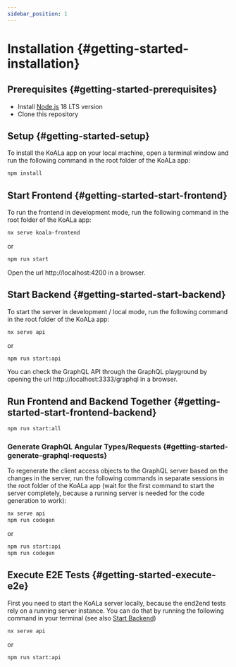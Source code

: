 ```yaml
---
sidebar_position: 1
---
```


# Installation {#getting-started-installation}

## Prerequisites {#getting-started-prerequisites}

- Install [Node.js](https://nodejs.org) 18 LTS version
- Clone this repository

## Setup {#getting-started-setup}

To install the KoALa app on your local machine, open a terminal window and run the following command in the root folder of the KoALa app:

```Bash
npm install
```

## Start Frontend {#getting-started-start-frontend}

To run the frontend in development mode, run the following command in the root folder of the KoALa app:

```Bash
nx serve koala-frontend
```

or

```Bash
npm run start
```

Open the url http://localhost:4200 in a browser.

## Start Backend {#getting-started-start-backend}

To start the server in development / local mode, run the following command in the root folder of the KoALa app:

```Bash
nx serve api
```

or

```Bash
npm run start:api
```

You can check the GraphQL API through the GraphQL playground by opening the url http://localhost:3333/graphql in a browser.

## Run Frontend and Backend Together {#getting-started-start-frontend-backend}

```Bash
npm run start:all
```

### Generate GraphQL Angular Types/Requests {#getting-started-generate-graphql-requests}

To regenerate the client access objects to the GraphQL server based on the changes in the server, run the following commands in separate sessions in the root folder of the KoALa app (wait for the first command to start the server completely, because a running server is needed for the code generation to work):

```Bash
nx serve api
npm run codegen
```

or

```Bash
npm run start:api
npm run codegen
```

## Execute E2E Tests {#getting-started-execute-e2e}

First you need to start the KoALa server locally, because the end2end tests rely on a running server instance. You can do that by running the following command in your terminal (see also [Start Backend](#start-backend))

```Bash
nx serve api
```

or

```Bash
npm run start:api
```
